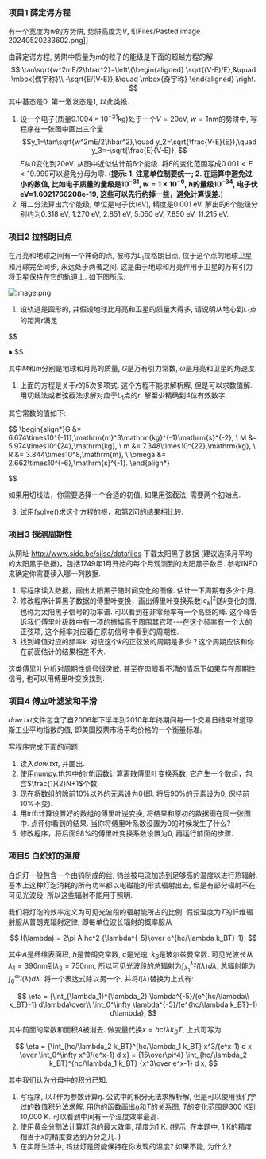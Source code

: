 ### 项目1 薛定谔方程
有一个宽度为$w$的方势阱, 势阱高度为$V$, 
![[Files/Pasted image 20240520233602.png]]

由薛定谔方程, 势阱中质量为$m$的粒子的能级是下面的超越方程的解
$$
\tan\sqrt{w^2mE/2\hbar^2}=\left\{\begin{aligned}
\sqrt{(V-E)/E},&\quad \mbox{偶宇称}\\
-\sqrt{E/(V-E)},&\quad \mbox{奇宇称}
\end{aligned}
\right.
$$
其中基态是0, 第一激发态是1, 以此类推.

1. 设一个电子(质量$9.1094\times10^{-31}$kg)处于一个$V=20$eV, $w=1$nm的势阱中, 写程序在一张图中画出三个量
	$$y_1=\tan\sqrt{w^2mE/2\hbar^2},\quad y_2=\sqrt{\frac{V-E}{E}},\quad y_3=-\sqrt{\frac{E}{V-E}}, $$
	$E$从0变化到$20$eV. 从图中近似估计前6个能级.  将$E$的变化范围写成$0.001<E<19.999$可以避免分母为零.  (**提示: 1. 注意单位制要统一; 2. 在运算中避免过小的数值, 比如电子质量的量级是$10^{-31}$, $w=1\times10^{-9}$, $\hbar$的量级$10^{-34}$, 电子伏eV=1.6021766208e-19, 这些可以先行约掉一些，避免计算误差.**)
2. 用二分法算出六个能级, 单位是电子伏(eV), 精度是0.001 eV. 解出的6个能级分别约为0.318 eV, 1.270 eV, 2.851 eV, 5.050 eV, 7.850 eV, 11.215 eV.

### 项目2 拉格朗日点
在月亮和地球之间有一个神奇的点, 被称为$L_1$拉格朗日点, 位于这个点的地球卫星和月球完全同步, 永远处于两者之间. 这是由于地球和月亮作用于卫星的万有引力将卫星保持在它的轨道上. 如下图所示:

![image.png](attachment:210b771b-70fa-461d-bbdb-210e591cd585:image.png)

1. 设轨道是圆形的, 并假设地球比月亮和卫星的质量大得多, 请说明从地心到$L_1$点的距离$r$满足

$$

⁍
$$

其中$M$和$m$分别是地球和月亮的质量, $G$是万有引力常数, $\omega$是月亮和卫星的角速度.

1. 上面的方程是关于$r$的5次多项式. 这个方程不能求解析解, 但是可以求数值解. 用切线法或者弦截法求解对应于$L_1$点的$r$. 解至少精确到4位有效数字.

其它常数的值如下:

$$
\begin{align*}G &= 6.674\times10^{-11}\,\mathrm{m}^3\mathrm{kg}^{-1}\mathrm{s}^{-2}, \\
M &= 5.974\times10^{24}\,\mathrm{kg}, \\
m &= 7.348\times10^{22}\,\mathrm{kg}, \\
R &= 3.844\times10^8\,\mathrm{m}, \\
\omega &= 2.662\times10^{-6}\,\mathrm{s}^{-1}.
\end{align*}

$$

如果用切线法，你需要选择一个合适的初值, 如果用弦截法, 需要两个初始点.

3. 试用fsolve()求这个方程的根，和第2问的结果相比较.

### 项目3 探测周期性
从网址 http://www.sidc.be/silso/datafiles 下载太阳黑子数据 (建议选择月平均的太阳黑子数据)，包括1749年1月开始的每个月观测到的太阳黑子数目. 参考INFO来确定你需要读入哪一列数据.

1. 写程序读入数据，画出太阳黑子随时间变化的图像. 估计一下周期有多少个月.
2. 修改程序计算黑子数据的傅里叶变换，画出傅里叶变换系数$|c_k|^2$随$k$变化的图, 也称为太阳黑子信号的功率谱. 可以看到在非零频率有一个高些的峰. 这个峰告诉我们傅里叶级数中有一项的振幅高于周围其它项---在这个频率有一个大的正弦项, 这个频率对应着在原初信号中看到的周期性.
3. 找到峰值对应的频率$k$. 对应这个$k$的正弦波的周期是多少？这个周期应该和你在前面估计的结果相差不大.

这类傅里叶分析对周期性信号很灵敏. 甚至在肉眼看不清的情况下如果存在周期性信号, 也可以用傅里叶变换找到.

### 项目4 傅立叶滤波和平滑
*dow.txt*文件包含了自2006年下半年到2010年年终期间每一个交易日结束时道琼斯工业平均指数的值, 即美国股票市场平均价格的一个衡量标准。

写程序完成下面的问题:

1. 读入*dow.txt*, 并画出.
2. 使用numpy.fft包中的rfft函数计算离散傅里叶变换系数, 它产生一个数组，包含$\frac{1}{2}N+1$个数.
3. 现在将数组的除前10%以外的元素设为0(即: 将后90%的元素设为0, 保持前10%不变).
4. 用irfft计算设置好的数组的傅里叶逆变换, 将结果和原初的数据画在同一张图中.  点评你看到的结果. 当你将傅里叶系数设置为0的时候发生了什么?
5. 修改程序，将后面98%的傅里叶变换系数设置为0, 再运行前面的步骤.

### 项目5 白炽灯的温度
白炽灯一般包含一个由钨制成的丝, 钨丝被电流加热到足够高的温度以进行热辐射. 基本上这种灯泡消耗的所有功率都以电磁能的形式辐射出去, 但是有部分辐射不在可见光波段, 所以这些辐射不能用于照明.

我们将灯泡的效率定义为可见光波段的辐射能所占的比例. 假设温度为$T$的纤维辐射服从普朗克辐射定律, 即每单位波长辐射的概率服从

$$
I(\lambda) = 2\pi A hc^2 {\lambda^{-5}\over e^{hc/\lambda k_BT}-1},
$$

其中$A$是纤维表面积, $h$是普朗克常数, $c$是光速, $k_B$是玻尔兹曼常数. 可见光波长从$\lambda_1=390$nm到$\lambda_2=750$nm, 所以可见光波段的总辐射为$\int_{\lambda_1}^{\lambda_2}I(\lambda)d\lambda$, 总辐射能为 $\int_{0}^{\infty}I(\lambda)d\lambda$. 将一个表达式除以另一个, 并将$I(\lambda)$替换为上式有:

$$
\eta = {\int_{\lambda_1}^{\lambda_2} \lambda^{-5}/(e^{hc/\lambda\\
		k_BT}-1) d\lambda\over\\
	\int_0^\infty \lambda^{-5}/(e^{hc/\lambda k_BT}-1) d\lambda},
$$

其中前面的常数和面积$A$被消去. 做变量代换$x=hc/\lambda k_BT$, 上式可写为

$$
\eta = {\int_{hc/\lambda_2 k_BT}^{hc/\lambda_1 k_BT} x^3/(e^x-1) d x
	\over \int_0^\infty x^3/(e^x-1) d x}
= {15\over\pi^4}
\int_{hc/\lambda_2 k_BT}^{hc/\lambda_1 k_BT}
{x^3\over e^x-1} d x,
$$

其中我们认为分母中的积分已知.

1. 写程序, 以$T$作为参数计算$\eta$. 公式中的积分无法求解析解, 但是可以使用我们学过的数值积分法求解. 用你的函数画出$\eta$和$T$的关系图, $T$的变化范围是300 K到10,000 K. 可以看到中间有一个温度效率最高.
2. 使用黄金分割法计算灯泡的最大效率, 精度为1 K. (提示: 在本题中, 1 K的精度相当于$x$的精度要达到万分之几. )
3. 在实际生活中, 钨丝灯是否能保持在你发现的温度? 如果不能, 为什么?